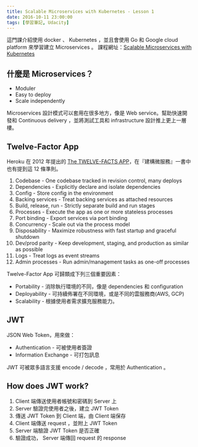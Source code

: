 ```yaml
---
title: Scalable Microservices with Kubernetes - Lesson 1
date: 2016-10-11 23:00:00
tags: [學習筆記, Udacity]
---
```


這門課介紹使用 docker 、 Kubernetes  ，並且會使用 Go 和 Google cloud platform 來學習建立 Microservices 。
課程網址：[Scalable Microservices with Kubernetes](https://classroom.udacity.com/courses/ud615/)

## 什麼是 Microservices？

* Moduler
* Easy to deploy
* Scale independently

Microservices 設計模式可以套用在很多地方，像是 Web service。幫助快速開發和 Continuous delivery ，並將測試工具和 infrastructure 設計推上更上一層樓。

## Twelve-Factor App
Heroku 在 2012 年提出的 [The TWELVE-FACTS APP](https://12factor.net/)，在『建構微服務』一書中也有提到這 12 條準則。

1. Codebase - One codebase tracked in revision control, many deploys
2. Dependencies - Explicitly declare and isolate dependencies
3. Config - Store config in the environment
4. Backing services - Treat backing services as attached resources
5. Build, release, run - Strictly separate build and run stages
6. Processes - Execute the app as one or more stateless processes
7. Port binding - Export services via port binding
8. Concurrency - Scale out via the process model
9. Disposability - Maximize robustness with fast startup and graceful shutdown
10. Dev/prod parity - Keep development, staging, and production as similar as possible
11. Logs - Treat logs as event streams
12. Admin processes - Run admin/management tasks as one-off processes

Twelve-Factor App 可歸類成下列三個重要因素：

* Portability - 消除執行環境的不同，像是 dependencies 和 configuration
* Deployability - 可持續佈署在不同環境，或是不同的雲服務商(AWS, GCP)
* Scalability - 根據使用者需求擴充服務能力。

## JWT
JSON Web Token，用來做：

* Authentication - 可被使用者簽證
* Information Exchange - 可打包訊息

JWT 可被眾多語言支援 encode / decode ，常用於 Authentication 。

## How does JWT work?
1. Client 端傳送使用者帳號和密碼到 Server 上
2. Server 驗證完使用者之後，建立 JWT Token
3. 傳送 JWT Token 到 Client 端，由 Client 端保存
4. Client 端傳送 request ，並附上 JWT Token
5. Server 端驗證 JWT Token 是否正確
6. 驗證成功， Server 端傳回 request 的 response
